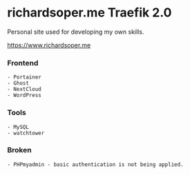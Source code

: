 # richardsoper.me Traefik 2.0

Personal site used for developing my own skills.

https://www.richardsoper.me

### Frontend
    - Portainer
    - Ghost
    - NextCloud
    - WordPress

### Tools
    - MySQL
    - watchtower

### Broken
    - PHPmyadmin - basic authentication is not being applied. 